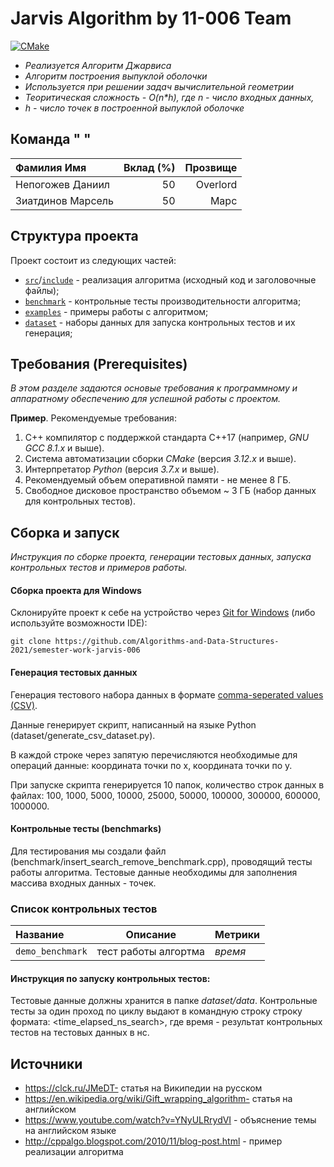 # Jarvis Algorithm by 11-006 Team

[![CMake](https://github.com/Algorithms-and-Data-Structures-2021/semester-work-jarvis-006/actions/workflows/cmake.yml/badge.svg)](https://github.com/Algorithms-and-Data-Structures-2021/semester-work-jarvis-006/actions/workflows/cmake.yml)


- _Реализуется Алгоритм Джарвиса_
- _Алгоритм построения выпуклой оболочки_
- _Используется при решении задач вычислительной геометрии_
- _Теоритическая сложность - O(n*h), где n - число входных данных,_
- _h - число точек в построенной выпуклой оболочке_

## Команда " "



| Фамилия Имя   | Вклад (%) | Прозвище              |
| :---          |   ---:    |  ---:                 |
| Непогожев Даниил   | 50        |  Overlord               |
| Зиатдинов Марсель  | 50        |  Марс |



## Структура проекта


Проект состоит из следующих частей:

- [`src`](src)/[`include`](include) - реализация алгоритма (исходный код и заголовочные файлы);
- [`benchmark`](benchmark) - контрольные тесты производительности алгоритма;
- [`examples`](examples) - примеры работы с алгоритмом;
- [`dataset`](dataset) - наборы данных для запуска контрольных тестов и их генерация;

## Требования (Prerequisites)

_В этом разделе задаются основые требования к программному и аппаратному обеспечению для успешной работы с проектом._

**Пример**. Рекомендуемые требования:

1. С++ компилятор c поддержкой стандарта C++17 (например, _GNU GCC 8.1.x_ и выше).
2. Система автоматизации сборки _CMake_ (версия _3.12.x_ и выше).
3. Интерпретатор _Python_ (версия _3.7.x_ и выше).
4. Рекомендуемый объем оперативной памяти - не менее 8 ГБ.
5. Свободное дисковое пространство объемом ~ 3 ГБ (набор данных для контрольных тестов).

## Сборка и запуск

_Инструкция по сборке проекта, генерации тестовых данных, запуска контрольных тестов и примеров работы._

#### Сборка проекта для Windows

Склонируйте проект к себе на устройство через [Git for Windows](https://gitforwindows.org/) (либо используйте
возможности IDE):

```shell
git clone https://github.com/Algorithms-and-Data-Structures-2021/semester-work-jarvis-006
```

#### Генерация тестовых данных

Генерация тестового набора данных в формате [comma-seperated values (CSV)](https://en.wikipedia.org/wiki/Comma-separated_values).

Данные генерирует скрипт, написанный на языке Python (dataset/generate_csv_dataset.py).

В каждой строке через запятую перечисляются необходимые для операций данные: координата точки по x, координата точки по y.

При запуске скрипта генерируется 10 папок, количество строк данных в файлах: 100, 1000, 5000, 10000, 25000, 50000, 100000, 300000, 600000, 1000000.

#### Контрольные тесты (benchmarks)

Для тестирования мы создали файл (benchmark/insert_search_remove_benchmark.cpp), проводящий тесты работы алгоритма. Тестовые данные необходимы для заполнения массива входных данных - точек.
### Список контрольных тестов

| Название                  | Описание                                | Метрики         |
| :---                      | ---                                     | :---            |
| `demo_benchmark` | тест работы алгортма   | _время_         |

#### Инструкция по запуску контрольных тестов:

Тестовые данные должны хранится в папке _dataset/data_.
Контрольные тесты за один проход по циклу выдают в командную строку строку формата:
<time_elapsed_ns_search>, где время - результат контрольных тестов на тестовых данных в нс.
## Источники

- https://clck.ru/JMeDT- статья на Википедии на русском
- https://en.wikipedia.org/wiki/Gift_wrapping_algorithm-  статья на английском
- https://www.youtube.com/watch?v=YNyULRrydVI - объяснение темы на английском языке
- http://cppalgo.blogspot.com/2010/11/blog-post.html - пример реализации алгоритма
